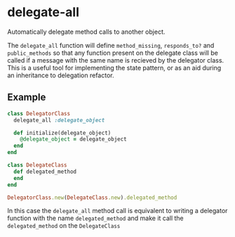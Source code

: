 delegate-all
============

Automatically delegate method calls to another object. 

The `delegate_all` function will define `method_missing`, `responds_to?` and `public_methods` so that any function present on the delegate class will be called if a message with the same name is recieved by the delegator class. This is a useful tool for implementing the state pattern, or as an aid during an inheritance to delegation refactor.

## Example

```ruby
class DelegatorClass
  delegate_all :delegate_object

  def initialize(delegate_object)
    @delegate_object = delegate_object
  end
end

class DelegateClass
  def delegated_method
  end
end

DelegatorClass.new(DelegateClass.new).delegated_method
```

In this case the `delegate_all` method call is equivalent to writing a delegator function with the name `delegated_method` and make it call the `delegated_method` on the `DelegateClass`
